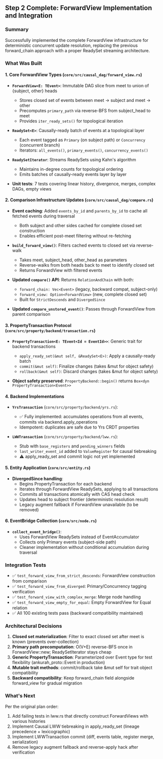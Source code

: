 ## Step 2 Complete: ForwardView Implementation and Integration

### Summary

Successfully implemented the complete ForwardView infrastructure for deterministic concurrent update resolution, replacing the previous forward_chain approach with a proper ReadySet streaming architecture.

### What Was Built

#### 1. Core ForwardView Types (`core/src/causal_dag/forward_view.rs`)

- **`ForwardView<E: TEvent>`**: Immutable DAG slice from meet to union of {subject, other} heads

  - Stores closed set of events between meet → subject and meet → other
  - Precomputes `primary_path` via reverse-BFS from subject_head to meet
  - Provides `iter_ready_sets()` for topological iteration

- **`ReadySet<E>`**: Causally-ready batch of events at a topological layer

  - Each event tagged as `Primary` (on subject path) or `Concurrency` (concurrent branch)
  - Iterators: `all_events()`, `primary_events()`, `concurrency_events()`

- **`ReadySetIterator`**: Streams ReadySets using Kahn's algorithm

  - Maintains in-degree counts for topological ordering
  - Emits batches of causally-ready events layer by layer

- **Unit tests**: 7 tests covering linear history, divergence, merges, complex DAGs, empty views

#### 2. Comparison Infrastructure Updates (`core/src/causal_dag/compare.rs`)

- **Event caching**: Added `events_by_id` and `parents_by_id` to cache all fetched events during traversal

  - Both subject and other sides cached for complete closed set construction
  - Enables efficient post-meet filtering without re-fetching

- **`build_forward_view()`**: Filters cached events to closed set via reverse-walk

  - Takes meet, subject_head, other_head as parameters
  - Reverse-walks from both heads back to meet to identify closed set
  - Returns ForwardView with filtered events

- **Updated `compare()` API**: Returns `RelationAndChain` with both:

  - `forward_chain: Vec<Event>` (legacy, backward compat, subject-only)
  - `forward_view: Option<ForwardView>` (new, complete closed set)
  - Built for `StrictDescends` and `DivergedSince`

- **Updated `compare_unstored_event()`**: Passes through ForwardView from parent comparison

#### 3. PropertyTransaction Protocol (`core/src/property/backend/transaction.rs`)

- **`PropertyTransaction<E: TEvent<Id = EventId>>`**: Generic trait for backend transactions

  - `apply_ready_set(&mut self, &ReadySet<E>)`: Apply a causally-ready batch
  - `commit(&mut self)`: Finalize changes (takes &mut for object safety)
  - `rollback(&mut self)`: Discard changes (takes &mut for object safety)

- **Object safety preserved**: `PropertyBackend::begin()` returns `Box<dyn PropertyTransaction<Event>>`

#### 4. Backend Implementations

- **`YrsTransaction`** (`core/src/property/backend/yrs.rs`):

  - ✅ Fully implemented: accumulates operations from all events, commits via backend.apply_operations
  - Idempotent: duplicates are safe due to Yrs CRDT properties

- **`LWWTransaction`** (`core/src/property/backend/lww.rs`):
  - Stub with `base_registers` and `pending_winners` fields
  - `last_writer_event_id` added to `ValueRegister` for causal tiebreaking
  - ⚠️ apply_ready_set and commit logic not yet implemented

#### 5. Entity Application (`core/src/entity.rs`)

- **DivergedSince handling**:
  - Begins PropertyTransaction for each backend
  - Iterates through ForwardView ReadySets, applying to all transactions
  - Commits all transactions atomically with CAS head check
  - Updates head to subject frontier (deterministic resolution result)
  - Legacy augment fallback if ForwardView unavailable (to be removed)

#### 6. EventBridge Collection (`core/src/node.rs`)

- **`collect_event_bridge()`**:
  - Uses ForwardView ReadySets instead of EventAccumulator
  - Collects only Primary events (subject-side path)
  - Cleaner implementation without conditional accumulation during traversal

### Integration Tests

- ✅ `test_forward_view_from_strict_descends`: ForwardView construction from comparison
- ✅ `test_forward_view_from_diverged`: Primary/Concurrency tagging verification
- ✅ `test_forward_view_with_complex_merge`: Merge node handling
- ✅ `test_forward_view_empty_for_equal`: Empty ForwardView for Equal relation
- ✅ All 100 existing tests pass (backward compatibility maintained)

### Architectural Decisions

1. **Closed set materialization**: Filter to exact closed set after meet is known (prevents over-collection)
2. **Primary path precomputation**: O(V+E) reverse-BFS once in ForwardView::new; ReadySetIterator stays cheap
3. **Generic PropertyTransaction**: Parameterized over Event type for test flexibility (ankurah_proto::Event in production)
4. **Mutable trait methods**: commit/rollback take &mut self for trait object compatibility
5. **Backward compatibility**: Keep forward_chain field alongside forward_view for gradual migration

### What's Next

Per the original plan order:

1. Add failing tests in lww.rs that directly construct ForwardViews with various histories
2. Implement Causal LWW tiebreaking in apply_ready_set (lineage precedence + lexicographic)
3. Implement LWWTransaction commit (diff, events table, register merge, serialization)
4. Remove legacy augment fallback and reverse-apply hack after verification
